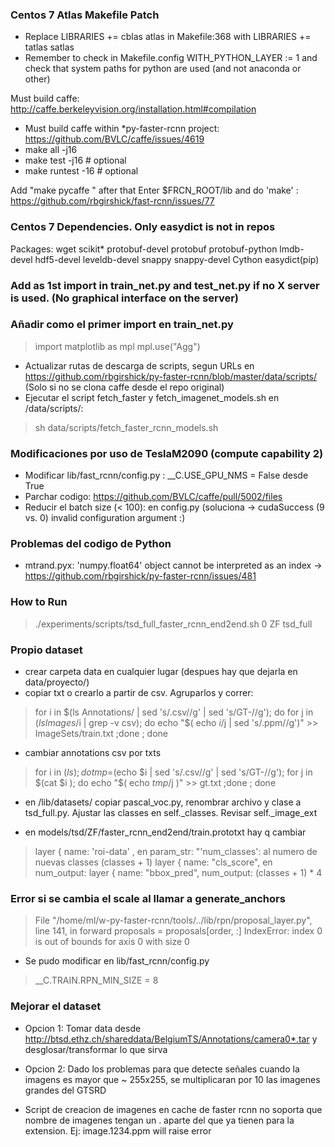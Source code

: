 ### Centos 7 Atlas Makefile Patch

* Replace LIBRARIES += cblas atlas in Makefile:368 with LIBRARIES += tatlas satlas
* Remember to check in Makefile.config WITH_PYTHON_LAYER := 1 and check that system paths for python are used (and not anaconda or other)

Must build caffe: http://caffe.berkeleyvision.org/installation.html#compilation
* Must build caffe within *py-faster-rcnn project:  https://github.com/BVLC/caffe/issues/4619
 * make all -j16
 * make test -j16 # optional
 * make runtest -16 # optional

Add "make pycaffe " after that
Enter $FRCN_ROOT/lib and do 'make' : https://github.com/rbgirshick/fast-rcnn/issues/77

### Centos 7 Dependencies. Only easydict is not in repos

Packages: wget scikit* protobuf-devel protobuf protobuf-python lmdb-devel hdf5-devel leveldb-devel snappy snappy-devel Cython easydict(pip)

### Add as 1st import in train_net.py and test_net.py if no X server is used. (No graphical interface on the server)
### Añadir como el primer import en train_net.py
> import matplotlib as mpl
> mpl.use("Agg")

* Actualizar rutas de descarga de scripts, segun URLs en https://github.com/rbgirshick/py-faster-rcnn/blob/master/data/scripts/ (Solo si no se clona caffe desde el repo original)
* Ejecutar el script fetch_faster y fetch_imagenet_models.sh en /data/scripts/: 
> sh data/scripts/fetch_faster_rcnn_models.sh

### Modificaciones por uso de TeslaM2090 (compute capability 2)

* Modificar lib/fast_rcnn/config.py : __C.USE_GPU_NMS = False desde True 
* Parchar codigo: https://github.com/BVLC/caffe/pull/5002/files
* Reducir el batch size (< 100): en config.py (soluciona -> cudaSuccess (9 vs. 0)  invalid configuration argument :)

### Problemas del codigo de Python

* mtrand.pyx: 'numpy.float64' object cannot be interpreted as an index -> https://github.com/rbgirshick/py-faster-rcnn/issues/481 

### How to Run
> ./experiments/scripts/tsd_full_faster_rcnn_end2end.sh 0 ZF tsd_full

### Propio dataset
* crear carpeta data en cualquier lugar (despues hay que dejarla en data/proyecto/)
* copiar txt o crearlo a partir de csv. Agruparlos y correr:
> for i in $(ls Annotations/ | sed 's/\.csv//g' | sed 's/GT-//g'); do for j in $(ls Images/$i | grep -v csv); do echo "$( echo $i/$j | sed 's/\.ppm//g')" >> ImageSets/train.txt   ;done ; done 

* cambiar annotations csv por txts 
> for i in $(ls); do tmp=$(echo $i | sed 's/\.csv//g' | sed 's/GT-//g'); for j in $(cat $i ); do echo "$( echo $tmp/$j )" >> gt.txt  ;done ; done

* en /lib/datasets/ copiar pascal_voc.py, renombrar archivo y clase a tsd_full.py. Ajustar las classes en self._classes. Revisar self._image_ext 

* en models/tsd/ZF/faster_rcnn_end2end/train.prototxt hay q cambiar
 > layer {   name: 'roi-data' , en param_str: "'num_classes':  al numero de nuevas classes (classes + 1)
 > layer {   name: "cls_score", en num_output: 
 > layer {   name: "bbox_pred", num_output: (classes + 1) * 4


### Error si se cambia el scale al llamar a generate_anchors
>  File "/home/ml/w-py-faster-rcnn/tools/../lib/rpn/proposal_layer.py", line 141, in forward
>    proposals = proposals[order, :]
> IndexError: index 0 is out of bounds for axis 0 with size 0

* Se pudo modificar en lib/fast_rcnn/config.py 
> __C.TRAIN.RPN_MIN_SIZE = 8

### Mejorar el dataset 
* Opcion 1: Tomar data desde http://btsd.ethz.ch/shareddata/BelgiumTS/Annotations/camera0*.tar  y desglosar/transformar lo que sirva
* Opcion 2: Dado los problemas para que detecte señales cuando la imagens es mayor que ~ 255x255, se multiplicaran por 10 las imagenes grandes
del GTSRD

* Script de creacion de imagenes en cache de faster rcnn no soporta que nombre de imagenes tengan un . aparte del que ya tienen para la extension. Ej: image.1234.ppm will raise error

